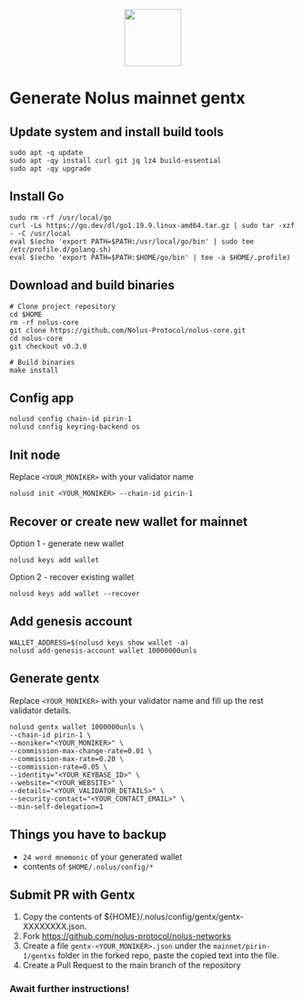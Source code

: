 <p style="font-size:14px" align="right">

<p align="center">
  <img height="100" height="auto" src="https://raw.githubusercontent.com/kj89/testnet_manuals/main/pingpub/logos/nolus.png">
</p>

# Generate Nolus mainnet gentx

## Update system and install build tools
```
sudo apt -q update
sudo apt -qy install curl git jq lz4 build-essential
sudo apt -qy upgrade
```

## Install Go
```
sudo rm -rf /usr/local/go
curl -Ls https://go.dev/dl/go1.19.9.linux-amd64.tar.gz | sudo tar -xzf - -C /usr/local
eval $(echo 'export PATH=$PATH:/usr/local/go/bin' | sudo tee /etc/profile.d/golang.sh)
eval $(echo 'export PATH=$PATH:$HOME/go/bin' | tee -a $HOME/.profile)
```

## Download and build binaries
```
# Clone project repository
cd $HOME
rm -rf nolus-core
git clone https://github.com/Nolus-Protocol/nolus-core.git
cd nolus-core
git checkout v0.3.0

# Build binaries
make install
```

## Config app
```
nolusd config chain-id pirin-1
nolusd config keyring-backend os
```

## Init node
Replace `<YOUR_MONIKER>` with your validator name
```
nolusd init <YOUR_MONIKER> --chain-id pirin-1
```

## Recover or create new wallet for mainnet
Option 1 - generate new wallet
```
nolusd keys add wallet
```

Option 2 - recover existing wallet
```
nolusd keys add wallet --recover
```

## Add genesis account
```
WALLET_ADDRESS=$(nolusd keys show wallet -a)
nolusd add-genesis-account wallet 10000000unls
```

## Generate gentx
Replace `<YOUR_MONIKER>` with your validator name and fill up the rest validator details.
```
nolusd gentx wallet 1000000unls \
--chain-id pirin-1 \
--moniker="<YOUR_MONIKER>" \
--commission-max-change-rate=0.01 \
--commission-max-rate=0.20 \
--commission-rate=0.05 \
--identity="<YOUR_KEYBASE_ID>" \
--website="<YOUR_WEBSITE>" \
--details="<YOUR_VALIDATOR_DETAILS>" \
--security-contact="<YOUR_CONTACT_EMAIL>" \
--min-self-delegation=1
```

## Things you have to backup
- `24 word mnemonic` of your generated wallet
- contents of `$HOME/.nolus/config/*`

## Submit PR with Gentx
1. Copy the contents of ${HOME}/.nolus/config/gentx/gentx-XXXXXXXX.json.
2. Fork https://github.com/nolus-protocol/nolus-networks
3. Create a file `gentx-<YOUR_MONIKER>.json` under the `mainnet/pirin-1/gentxs` folder in the forked repo, paste the copied text into the file.
4. Create a Pull Request to the main branch of the repository

### Await further instructions!
